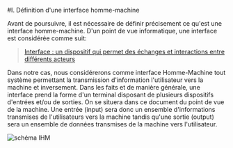 #I. Définition d'une interface homme-machine

Avant de poursuivre, il est nécessaire de définir précisement ce qu'est une interface homme-machine. 
D'un point de vue informatique, une interface est considérée comme suit: 

> [Interface : un dispositif qui permet des échanges et interactions entre différents acteurs][1]

Dans notre cas, nous considérerons comme interface Homme-Machine tout système permettant la transmission d'information l'utilisateur vers la machine et inversement. 
Dans les faits et de manière générale, une interface prend la forme d'un terminal disposant de plusieurs dispositifs d'entrées et/ou de sorties. On se situera dans ce document du point de vue de la machine. Une entrée \(input\) sera donc un ensemble d'informations transmises de l'utilisateurs vers la machine tandis qu'une sortie \(output\) sera un ensemble de données transmises de la machine vers l'utilisateur. 

![schéma IHM](https://ihmmedia.files.wordpress.com/2007/10/ihm-integree.jpg?w=510)

[1]: https://fr.wikipedia.org/wiki/Interface "Source: Wikipédia"

